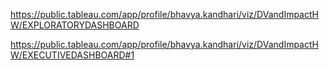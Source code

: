 https://public.tableau.com/app/profile/bhavya.kandhari/viz/DVandImpactHW/EXPLORATORYDASHBOARD

https://public.tableau.com/app/profile/bhavya.kandhari/viz/DVandImpactHW/EXECUTIVEDASHBOARD#1

